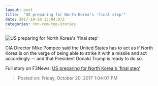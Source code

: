 ```yaml
---
layout: post
title:  "US preparing for North Korea's 'final step'"
date: 2017-10-20 13:04:07Z
categories: cnn-com-top-stories
---
```


![US preparing for North Korea's 'final step'](http://cdn.cnn.com/cnnnext/dam/assets/171006124306-lead-image-mike-pompeo-may-2017-super-tease.jpg)

CIA Director Mike Pompeo said the United States has to act as if North Korea is on the verge of being able to strike it with a missile and act accordingly -- and that President Donald Trump is ready to do so.


Full story on F3News: [US preparing for North Korea's 'final step'](http://www.f3nws.com/n/PMeGh)

> Posted on: Friday, October 20, 2017 1:04:07 PM
